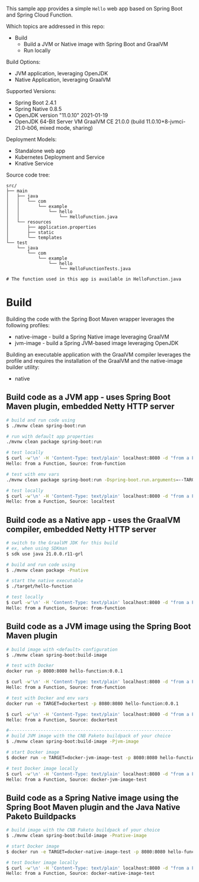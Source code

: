 This sample app provides a simple `Hello` web app based on Spring Boot and Spring Cloud Function.

Which topics are addressed in this repo:
* Build
  *  Build a JVM or Native image with Spring Boot and GraalVM
  *  Run locally

Build Options:
* JVM application, leveraging OpenJDK
* Native Application, leveraging GraalVM

Supported Versions:
* Spring Boot 2.4.1
* Spring Native 0.8.5
* OpenJDK version "11.0.10" 2021-01-19
* OpenJDK 64-Bit Server VM GraalVM CE 21.0.0 (build 11.0.10+8-jvmci-21.0-b06, mixed mode, sharing)

Deployment Models:
* Standalone web app
* Kubernetes Deployment and Service
* Knative Service

Source code tree:
```
src/
├── main
│   ├── java
│   │   └── com
│   │       └── example
│   │           └── hello
│   │               └── HelloFunction.java
│   └── resources
│       ├── application.properties
│       ├── static
│       └── templates
└── test
    └── java
        └── com
            └── example
                └── hello
                    └── HelloFunctionTests.java

# The function used in this app is available in HelloFunction.java
```

# Build

Building the code with the Spring Boot Maven wrapper leverages the following profiles:
* native-image - build a Spring Native image leveraging GraalVM
* jvm-image - build a Spring JVM-based image leveraging OpenJDK

Building an executable application with the GraalVM compiler leverages the profile and requires the installation of the GraalVM and the native-image builder utility:
* native

## Build code as a JVM app - uses Spring Boot Maven plugin, embedded Netty HTTP server
```bash 
# build and run code using
$ ./mvnw clean spring-boot:run

# run with default app properties
./mvnw clean package spring-boot:run

# test locally
$ curl -w'\n' -H 'Content-Type: text/plain' localhost:8080 -d "from a Function"
Hello: from a Function, Source: from-function

# test with env vars
./mvnw clean package spring-boot:run -Dspring-boot.run.arguments=--TARGET=localtest

# test locally
$ curl -w'\n' -H 'Content-Type: text/plain' localhost:8080 -d "from a Function"
Hello: from a Function, Source: localtest
```

## Build code as a Native app - uses the GraalVM compiler, embedded Netty HTTP server
```bash 
# switch to the GraalVM JDK for this build
# ex, when using SDKman
$ sdk use java 21.0.0.r11-grl

# build and run code using
$ ./mvnw clean package -Pnative

# start the native executable
$ ./target/hello-function

# test locally
$ curl -w'\n' -H 'Content-Type: text/plain' localhost:8080 -d "from a Function"
Hello: from a Function, Source: from-function
```

## Build code as a JVM image using the Spring Boot Maven plugin
```bash 
# build image with <default> configuration
$ ./mvnw clean spring-boot:build-image

# test with Docker
docker run -p 8080:8080 hello-function:0.0.1

$ curl -w'\n' -H 'Content-Type: text/plain' localhost:8080 -d "from a Function"
Hello: from a Function, Source: from-function

# test with Docker and env vars
docker run -e TARGET=dockertest -p 8080:8080 hello-function:0.0.1

$ curl -w'\n' -H 'Content-Type: text/plain' localhost:8080 -d "from a Function"
Hello: from a Function, Source: dockertest

#--------------------------------------------------------------
# build JVM image with the CNB Paketo buildpack of your choice
$ ./mvnw clean spring-boot:build-image -Pjvm-image

# start Docker image
$ docker run -e TARGET=docker-jvm-image-test -p 8080:8080 hello-function:jvm

# test Docker image locally
$ curl -w'\n' -H 'Content-Type: text/plain' localhost:8080 -d "from a Function"
Hello: from a Function, Source: docker-jvm-image-test
```

## Build code as a Spring Native image using the Spring Boot Maven plugin and the Java Native Paketo Buildpacks
```bash 
# build image with the CNB Paketo buildpack of your choice
$ ./mvnw clean spring-boot:build-image -Pnative-image

# start Docker image
$ docker run -e TARGET=docker-native-image-test -p 8080:8080 hello-function:native

# test Docker image locally
$ curl -w'\n' -H 'Content-Type: text/plain' localhost:8080 -d "from a Function"
Hello: from a Function, Source: docker-native-image-test
```

